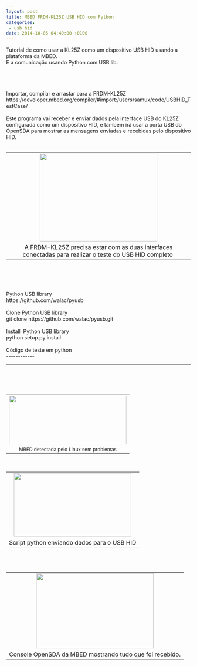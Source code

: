 ```yaml
---
layout: post
title: MBED FRDM-KL25Z USB HID com Python
categories:
 - usb hid
date: 2014-10-05 04:40:00 +0100
---
```


<div dir="ltr" style="text-align: left;" trbidi="on">
Tutorial de como usar a KL25Z como um dispositivo USB HID usando a plataforma da MBED.<br/>
E a comunicação usando Python com USB lib.<br/>
<br/>
<a name="more"></a><br/><br/>
<br/>
Importar, compilar e arrastar para a FRDM-KL25Z<br/>
https://developer.mbed.org/compiler/#import:/users/samux/code/USBHID_TestCase/<br/>
<br/>
Este programa vai receber e enviar dados pela interface USB do KL25Z configurada como um dispositivo HID, e também irá usar a porta USB do OpenSDA para mostrar as mensagens enviadas e recebidas pelo dispositivo HID.<br/>
<br/>
<table align="center" cellpadding="0" cellspacing="0" class="tr-caption-container" style="margin-left: auto; margin-right: auto; text-align: center;"><tbody>
<tr><td style="text-align: center;"><a href="http://3.bp.blogspot.com/-or4TsveSG5c/VDC6-koR76I/AAAAAAAAtHo/CVl66RJz9g4/s1600/IMG_20141005_002640.jpg" imageanchor="1" style="margin-left: auto; margin-right: auto;"><img border="0" height="240" src="http://3.bp.blogspot.com/-or4TsveSG5c/VDC6-koR76I/AAAAAAAAtHo/CVl66RJz9g4/s1600/IMG_20141005_002640.jpg" width="320"/></a></td></tr>
<tr><td class="tr-caption" style="text-align: center;">A FRDM-KL25Z precisa estar com as duas interfaces conectadas para realizar o teste do USB HID completo&nbsp;</td></tr>
</tbody></table>
<div class="separator" style="clear: both; text-align: center;">
<br/></div>
<br/>
<br/>
<br/>
Python USB library<br/>
https://github.com/walac/pyusb<br/>
<br/>
Clone Python USB library<br/>
git clone&nbsp;https://github.com/walac/pyusb.git<br/>
<br/>
Install &nbsp;Python USB library<br/>
python setup.py install<br/>
<br/>
Código de teste em python<br/>
------------
<br/>
<script src="https://gist.github.com/murix/f6effc4468cca6f4e8f0.js"></script>

------------

<br/>
<br/>
<br/>
<table align="center" cellpadding="0" cellspacing="0" class="tr-caption-container" style="margin-left: auto; margin-right: auto; text-align: center;"><tbody>
<tr><td><a href="http://4.bp.blogspot.com/-lPzGrzoceck/VDC89wSxrZI/AAAAAAAAtH8/judxCB3Ur5s/s1600/mbed-kl25z-linux-hid.png" imageanchor="1" style="margin-left: auto; margin-right: auto;"><img border="0" height="133" src="http://4.bp.blogspot.com/-lPzGrzoceck/VDC89wSxrZI/AAAAAAAAtH8/judxCB3Ur5s/s1600/mbed-kl25z-linux-hid.png" width="320"/></a></td></tr>
<tr><td class="tr-caption" style="font-size: 13px;">MBED detectada pelo Linux sem problemas</td></tr>
</tbody></table>
<br/>
<table align="center" cellpadding="0" cellspacing="0" class="tr-caption-container" style="margin-left: auto; margin-right: auto; text-align: center;"><tbody>
<tr><td style="text-align: center;"><a href="http://1.bp.blogspot.com/-6mczup071tA/VDC89cyda3I/AAAAAAAAtH4/oNosRAk4QuA/s1600/mbed-kl25z-hid-python-test.png" imageanchor="1" style="margin-left: auto; margin-right: auto;"><img border="0" height="174" src="http://1.bp.blogspot.com/-6mczup071tA/VDC89cyda3I/AAAAAAAAtH4/oNosRAk4QuA/s1600/mbed-kl25z-hid-python-test.png" width="320"/></a></td></tr>
<tr><td class="tr-caption" style="text-align: center;">Script python enviando dados para o USB HID</td></tr>
</tbody></table>
<br/>
<br/>
<table align="center" cellpadding="0" cellspacing="0" class="tr-caption-container" style="margin-left: auto; margin-right: auto; text-align: center;"><tbody>
<tr><td style="text-align: center;"><a href="http://1.bp.blogspot.com/-Os9F8ySOHQY/VDC89sfRRfI/AAAAAAAAtIA/T4f_-xBFZDs/s1600/mbed-kl25z-sda-output.png" imageanchor="1" style="margin-left: auto; margin-right: auto;"><img border="0" height="205" src="http://1.bp.blogspot.com/-Os9F8ySOHQY/VDC89sfRRfI/AAAAAAAAtIA/T4f_-xBFZDs/s1600/mbed-kl25z-sda-output.png" width="320"/></a></td></tr>
<tr><td class="tr-caption" style="text-align: center;">Console OpenSDA da MBED mostrando tudo que foi recebido.</td></tr>
</tbody></table>
<div>
<br/></div>
</div>